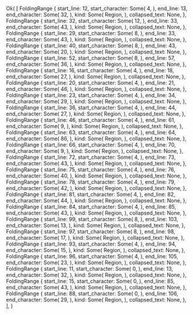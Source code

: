 Ok(
    [
        FoldingRange {
            start_line: 12,
            start_character: Some(
                4,
            ),
            end_line: 13,
            end_character: Some(
                32,
            ),
            kind: Some(
                Region,
            ),
            collapsed_text: None,
        },
        FoldingRange {
            start_line: 32,
            start_character: Some(
                12,
            ),
            end_line: 33,
            end_character: Some(
                43,
            ),
            kind: Some(
                Region,
            ),
            collapsed_text: None,
        },
        FoldingRange {
            start_line: 29,
            start_character: Some(
                8,
            ),
            end_line: 33,
            end_character: Some(
                43,
            ),
            kind: Some(
                Region,
            ),
            collapsed_text: None,
        },
        FoldingRange {
            start_line: 40,
            start_character: Some(
                8,
            ),
            end_line: 43,
            end_character: Some(
                20,
            ),
            kind: Some(
                Region,
            ),
            collapsed_text: None,
        },
        FoldingRange {
            start_line: 52,
            start_character: Some(
                8,
            ),
            end_line: 57,
            end_character: Some(
                36,
            ),
            kind: Some(
                Region,
            ),
            collapsed_text: None,
        },
        FoldingRange {
            start_line: 16,
            start_character: Some(
                4,
            ),
            end_line: 18,
            end_character: Some(
                27,
            ),
            kind: Some(
                Region,
            ),
            collapsed_text: None,
        },
        FoldingRange {
            start_line: 20,
            start_character: Some(
                4,
            ),
            end_line: 21,
            end_character: Some(
                46,
            ),
            kind: Some(
                Region,
            ),
            collapsed_text: None,
        },
        FoldingRange {
            start_line: 23,
            start_character: Some(
                4,
            ),
            end_line: 34,
            end_character: Some(
                29,
            ),
            kind: Some(
                Region,
            ),
            collapsed_text: None,
        },
        FoldingRange {
            start_line: 36,
            start_character: Some(
                4,
            ),
            end_line: 44,
            end_character: Some(
                27,
            ),
            kind: Some(
                Region,
            ),
            collapsed_text: None,
        },
        FoldingRange {
            start_line: 46,
            start_character: Some(
                4,
            ),
            end_line: 61,
            end_character: Some(
                9,
            ),
            kind: Some(
                Region,
            ),
            collapsed_text: None,
        },
        FoldingRange {
            start_line: 63,
            start_character: Some(
                4,
            ),
            end_line: 64,
            end_character: Some(
                86,
            ),
            kind: Some(
                Region,
            ),
            collapsed_text: None,
        },
        FoldingRange {
            start_line: 66,
            start_character: Some(
                4,
            ),
            end_line: 70,
            end_character: Some(
                9,
            ),
            kind: Some(
                Region,
            ),
            collapsed_text: None,
        },
        FoldingRange {
            start_line: 72,
            start_character: Some(
                4,
            ),
            end_line: 73,
            end_character: Some(
                43,
            ),
            kind: Some(
                Region,
            ),
            collapsed_text: None,
        },
        FoldingRange {
            start_line: 75,
            start_character: Some(
                4,
            ),
            end_line: 76,
            end_character: Some(
                40,
            ),
            kind: Some(
                Region,
            ),
            collapsed_text: None,
        },
        FoldingRange {
            start_line: 78,
            start_character: Some(
                4,
            ),
            end_line: 79,
            end_character: Some(
                42,
            ),
            kind: Some(
                Region,
            ),
            collapsed_text: None,
        },
        FoldingRange {
            start_line: 81,
            start_character: Some(
                4,
            ),
            end_line: 82,
            end_character: Some(
                44,
            ),
            kind: Some(
                Region,
            ),
            collapsed_text: None,
        },
        FoldingRange {
            start_line: 84,
            start_character: Some(
                4,
            ),
            end_line: 85,
            end_character: Some(
                43,
            ),
            kind: Some(
                Region,
            ),
            collapsed_text: None,
        },
        FoldingRange {
            start_line: 99,
            start_character: Some(
                8,
            ),
            end_line: 103,
            end_character: Some(
                13,
            ),
            kind: Some(
                Region,
            ),
            collapsed_text: None,
        },
        FoldingRange {
            start_line: 97,
            start_character: Some(
                8,
            ),
            end_line: 98,
            end_character: Some(
                17,
            ),
            kind: Some(
                Region,
            ),
            collapsed_text: None,
        },
        FoldingRange {
            start_line: 93,
            start_character: Some(
                4,
            ),
            end_line: 94,
            end_character: Some(
                15,
            ),
            kind: Some(
                Region,
            ),
            collapsed_text: None,
        },
        FoldingRange {
            start_line: 96,
            start_character: Some(
                4,
            ),
            end_line: 105,
            end_character: Some(
                23,
            ),
            kind: Some(
                Region,
            ),
            collapsed_text: None,
        },
        FoldingRange {
            start_line: 11,
            start_character: Some(
                0,
            ),
            end_line: 13,
            end_character: Some(
                32,
            ),
            kind: Some(
                Region,
            ),
            collapsed_text: None,
        },
        FoldingRange {
            start_line: 15,
            start_character: Some(
                0,
            ),
            end_line: 85,
            end_character: Some(
                43,
            ),
            kind: Some(
                Region,
            ),
            collapsed_text: None,
        },
        FoldingRange {
            start_line: 88,
            start_character: Some(
                0,
            ),
            end_line: 106,
            end_character: Some(
                29,
            ),
            kind: Some(
                Region,
            ),
            collapsed_text: None,
        },
    ],
)